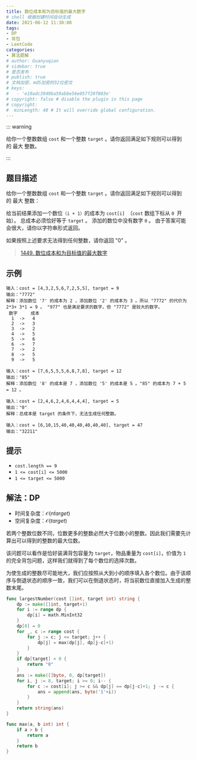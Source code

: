 ```yaml
---
title: 数位成本和为目标值的最大数字
# shell 根据创建时间自动生成
date: 2021-06-12 11:30:08
tags:
- DP
- 背包
- LeetCode
categories:
- 算法题解
# author: Guanyuqian
# sidebar: true
# 是否发布
# publish: true
# 文档加密，md5加密的32位密文
# keys:
# 	- 'e10adc3949ba59abbe56e057f20f883e'
# copyright: false # disable the plugin in this page 
# copyright:
#  minLength: 40 # It will override global configuration. 
---
```


::: warning

给你一个整数数组 `cost` 和一个整数 `target` 。请你返回满足如下规则可以得到的 最大 整数。

:::

<!-- more -->

## 题目描述
给你一个整数数组 `cost` 和一个整数 `target` 。请你返回满足如下规则可以得到的 最大 整数：

给当前结果添加一个数位`（i + 1）`的成本为 `cost[i] `（`cost` 数组下标从 `0 `开始）。
总成本必须恰好等于 `target` 。
添加的数位中没有数字 `0` 。
由于答案可能会很大，请你以字符串形式返回。

如果按照上述要求无法得到任何整数，请你返回 "0" 。

> [1449. 数位成本和为目标值的最大数字](https://leetcode-cn.com/problems/form-largest-integer-with-digits-that-add-up-to-target/)



## 示例

```
输入：cost = [4,3,2,5,6,7,2,5,5], target = 9
输出："7772"
解释：添加数位 '7' 的成本为 2 ，添加数位 '2' 的成本为 3 。所以 "7772" 的代价为 2*3+ 3*1 = 9 。 "977" 也是满足要求的数字，但 "7772" 是较大的数字。
 数字     成本
  1  ->   4
  2  ->   3
  3  ->   2
  4  ->   5
  5  ->   6
  6  ->   7
  7  ->   2
  8  ->   5
  9  ->   5

输入：cost = [7,6,5,5,5,6,8,7,8], target = 12
输出："85"
解释：添加数位 '8' 的成本是 7 ，添加数位 '5' 的成本是 5 。"85" 的成本为 7 + 5 = 12 。

输入：cost = [2,4,6,2,4,6,4,4,4], target = 5
输出："0"
解释：总成本是 target 的条件下，无法生成任何整数。

输入：cost = [6,10,15,40,40,40,40,40,40], target = 47
输出："32211"

```



## 提示

- `cost.length == 9`
- `1 <= cost[i] <= 5000`
- `1 <= target <= 5000`

## 解法：DP
- 时间复杂度：$\mathcal{O}(n \dot target)$
- 空间复杂度：$\mathcal{O}(target)$

若两个整数位数不同，位数更多的整数必然大于位数小的整数。因此我们需要先计算出可以得到的整数的最大位数。

该问题可以看作是恰好装满背包容量为 `target`，物品重量为 `cost[i]`，价值为 `1` 的完全背包问题，这样我们就得到了每个数位的选择次数。

为使生成的整数尽可能地大，我们应按照从大到小的顺序填入各个数位。由于该顺序与倒退状态的顺序一致，我们可以在倒退状态时，将当前数位直接加入生成的整数末尾。

```go
func largestNumber(cost []int, target int) string {
    dp := make([]int, target+1)
    for i := range dp {
        dp[i] = math.MinInt32
    }
    dp[0] = 0
    for _, c := range cost {
        for j := c; j <= target; j++ {
            dp[j] = max(dp[j], dp[j-c]+1)
        }
    }
    if dp[target] < 0 {
        return "0"
    }
    ans := make([]byte, 0, dp[target])
    for i, j := 8, target; i >= 0; i-- {
        for c := cost[i]; j >= c && dp[j] == dp[j-c]+1; j -= c {
            ans = append(ans, byte('1'+i))
        }
    }
    return string(ans)
}

func max(a, b int) int {
    if a > b {
        return a
    }
    return b
}
```
